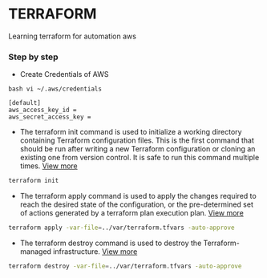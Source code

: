 # TERRAFORM
Learning terraform for automation aws

### Step by step

- Create Credentials of AWS

```bash vi ~/.aws/credentials ```
```
[default]
aws_access_key_id = 
aws_secret_access_key = 
```

- The terraform init command is used to initialize a working directory containing Terraform configuration files. This is the first command that should be run after writing a new Terraform configuration or cloning an existing one from version control. It is safe to run this command multiple times.
[View more](https://www.terraform.io/docs/commands/init.html) 

```bash
terraform init
```

- The terraform apply command is used to apply the changes required to reach the desired state of the configuration, or the pre-determined set of actions generated by a terraform plan execution plan.
[View more](https://www.terraform.io/docs/commands/apply.html)

```bash
terraform apply -var-file=../var/terraform.tfvars -auto-approve
```

- The terraform destroy command is used to destroy the Terraform-managed infrastructure.
[View more](https://www.terraform.io/docs/commands/destroy.html)

```bash
terraform destroy -var-file=../var/terraform.tfvars -auto-approve
```
